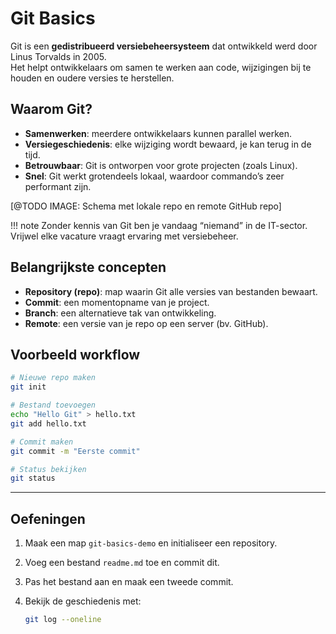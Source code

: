 # Git Basics

Git is een **gedistribueerd versiebeheersysteem** dat ontwikkeld werd door Linus Torvalds in 2005.  
Het helpt ontwikkelaars om samen te werken aan code, wijzigingen bij te houden en oudere versies te herstellen.

## Waarom Git?

- **Samenwerken**: meerdere ontwikkelaars kunnen parallel werken.  
- **Versiegeschiedenis**: elke wijziging wordt bewaard, je kan terug in de tijd.  
- **Betrouwbaar**: Git is ontworpen voor grote projecten (zoals Linux).  
- **Snel**: Git werkt grotendeels lokaal, waardoor commando’s zeer performant zijn.  

[@TODO IMAGE: Schema met lokale repo en remote GitHub repo]

!!! note
    Zonder kennis van Git ben je vandaag “niemand” in de IT-sector. Vrijwel elke vacature vraagt ervaring met versiebeheer.

## Belangrijkste concepten

- **Repository (repo)**: map waarin Git alle versies van bestanden bewaart.  
- **Commit**: een momentopname van je project.  
- **Branch**: een alternatieve tak van ontwikkeling.  
- **Remote**: een versie van je repo op een server (bv. GitHub).  

## Voorbeeld workflow

```bash
# Nieuwe repo maken
git init

# Bestand toevoegen
echo "Hello Git" > hello.txt
git add hello.txt

# Commit maken
git commit -m "Eerste commit"

# Status bekijken
git status
```

---

## Oefeningen

1. Maak een map `git-basics-demo` en initialiseer een repository.  
2. Voeg een bestand `readme.md` toe en commit dit.  
3. Pas het bestand aan en maak een tweede commit.  
4. Bekijk de geschiedenis met:  

   ```bash
   git log --oneline
   ```
